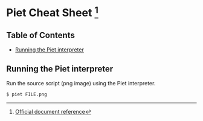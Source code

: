 # Piet Cheat Sheet [^document] <!-- omit in toc -->
[^document]: [Official document reference](https://www.dangermouse.net/esoteric/piet.html)

## Table of Contents <!-- omit in toc -->
- [Running the Piet interpreter](#running-the-piet-interpreter)

## Running the Piet interpreter
Run the source script (png image) using the Piet interpreter.
```bash
$ piet FILE.png
```
